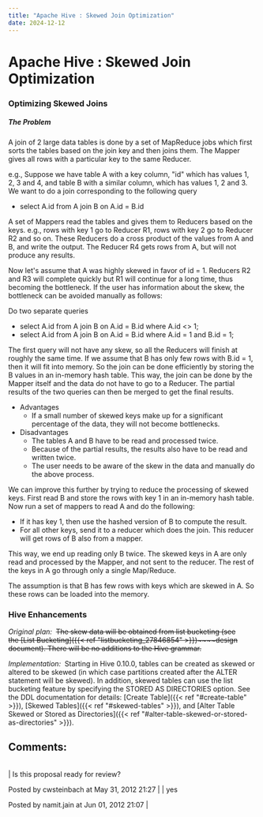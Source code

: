 ```yaml
---
title: "Apache Hive : Skewed Join Optimization"
date: 2024-12-12
---
```


# Apache Hive : Skewed Join Optimization

### Optimizing Skewed Joins

##### The Problem

A join of 2 large data tables is done by a set of MapReduce jobs which first sorts the tables based on the join key and then joins them. The Mapper gives all rows with a particular key to the same Reducer.

e.g., Suppose we have table A with a key column, "id" which has values 1, 2, 3 and 4, and table B with a similar column, which has values 1, 2 and 3.  
 We want to do a join corresponding to the following query

* select A.id from A join B on A.id = B.id

A set of Mappers read the tables and gives them to Reducers based on the keys. e.g., rows with key 1 go to Reducer R1, rows with key 2 go to Reducer R2 and so on. These Reducers do a cross product of the values from A and B, and write the output. The Reducer R4 gets rows from A, but will not produce any results.

Now let's assume that A was highly skewed in favor of id = 1. Reducers R2 and R3 will complete quickly but R1 will continue for a long time, thus becoming the bottleneck. If the user has information about the skew, the bottleneck can be avoided manually as follows:

Do two separate queries

* select A.id from A join B on A.id = B.id where A.id <> 1;
* select A.id from A join B on A.id = B.id where A.id = 1 and B.id = 1;

The first query will not have any skew, so all the Reducers will finish at roughly the same time. If we assume that B has only few rows with B.id = 1, then it will fit into memory. So the join can be done efficiently by storing the B values in an in-memory hash table. This way, the join can be done by the Mapper itself and the data do not have to go to a Reducer. The partial results of the two queries can then be merged to get the final results.

* Advantages
	+ If a small number of skewed keys make up for a significant percentage of the data, they will not become bottlenecks.
* Disadvantages
	+ The tables A and B have to be read and processed twice.
	+ Because of the partial results, the results also have to be read and written twice.
	+ The user needs to be aware of the skew in the data and manually do the above process.

We can improve this further by trying to reduce the processing of skewed keys. First read B and store the rows with key 1 in an in-memory hash table. Now run a set of mappers to read A and do the following:

* If it has key 1, then use the hashed version of B to compute the result.
* For all other keys, send it to a reducer which does the join. This reducer will get rows of B also from a mapper.

This way, we end up reading only B twice. The skewed keys in A are only read and processed by the Mapper, and not sent to the reducer. The rest of the keys in A go through only a single Map/Reduce.

The assumption is that B has few rows with keys which are skewed in A. So these rows can be loaded into the memory.

### Hive Enhancements

*Original plan:*  ~~The skew data will be obtained from list bucketing (see the [List Bucketing]({{< ref "listbucketing_27846854" >}})~~~~design document). There will be no additions to the Hive grammar.~~

*Implementation:*  Starting in Hive 0.10.0, tables can be created as skewed or altered to be skewed (in which case partitions created after the ALTER statement will be skewed). In addition, skewed tables can use the list bucketing feature by specifying the STORED AS DIRECTORIES option. See the DDL documentation for details: [Create Table]({{< ref "#create-table" >}}), [Skewed Tables]({{< ref "#skewed-tables" >}}), and [Alter Table Skewed or Stored as Directories]({{< ref "#alter-table-skewed-or-stored-as-directories" >}}).

## Comments:

|  |
| --- |
| 
Is this proposal ready for review?

 Posted by cwsteinbach at May 31, 2012 21:27
  |
| 
yes

 Posted by namit.jain at Jun 01, 2012 21:07
  |

 

 

